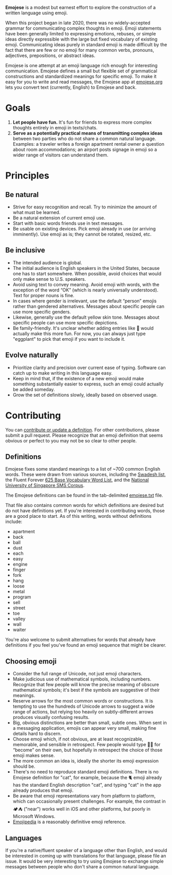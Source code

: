 **Emojese** is a modest but earnest effort to explore the construction of a written language using emoji.

When this project began in late 2020, there was no widely-accepted grammar for communicating complex thoughts in emoji. Emoji statements have been generally limited to expressing emotions, rebuses, or simple ideas directly expressible with the large but fixed vocabulary of existing emoji. Communicating ideas purely in standard emoji is made difficult by the fact that there are few or no emoji for many common verbs, pronouns, adjectives, prepositions, or abstract ideas.

Emojese is one attempt at an emoji language rich enough for interesting communication. Emojese defines a small but flexible set of grammatical constructions and standardized meanings for specific emoji. To make it easy for you to write and read messages, the Emojese app at [emojese.org](https://emojese.org) lets you convert text (currently, English) to Emojese and back.

# Goals

1. **Let people have fun.** It's fun for friends to express more complex thoughts entirely in emoji in texts/chats.
2. **Serve as a potentially practical means of transmitting complex ideas** between two parties who do not share a common natural language. Examples: a traveler writes a foreign apartment rental owner a question about room accommodations; an airport posts signage in emoji so a wider range of visitors can understand them.

# Principles

## Be natural

- Strive for easy recognition and recall. Try to minimize the amount of what must be learned.
- Be a natural extension of current emoji use.
- Start with basic words friends use in text messages.
- Be usable on existing devices. Pick emoji already in use (or arriving imminently). Use emoji as is; they cannot be rotated, resized, etc.

## Be inclusive

- The intended audience is global.
- The initial audience is English speakers in the United States, because one has to start somewhere. When possible, avoid choices that would only make sense to U.S. speakers.
- Avoid using text to convey meaning. Avoid emoji with words, with the exception of the word “OK” (which is nearly universally understood). Text for proper nouns is fine.
- In cases where gender is irrelevant, use the default “person” emojis rather than gendered alternatives. Messages about specific people can use more specific genders.
- Likewise, generally use the default yellow skin tone. Messages about specific people can use more specific depictions.
- Be family-friendly. It's unclear whether adding entries like 🍆 would actually make this more fun. For now, you can always just type "eggplant" to pick that emoji if you want to include it.

## Evolve naturally

- Prioritize clarity and precision over current ease of typing. Software can catch up to make writing in this language easy.
- Keep in mind that, if the existence of a new emoji would make something substantially easier to express, such an emoji could actually be added someday.
- Grow the set of definitions slowly, ideally based on observed usage.

# Contributing

You can [contribute or update a definition](https://docs.google.com/forms/d/1-TFomAkbYQyJSD6b-8vi-jDbahqxcg53DqtLmdo940A/). For other contributions, please submit a pull request. Please recognize that an emoji definition that seems obvious or perfect to you may not be so clear to other people.

## Definitions

Emojese fixes some standard meanings to a list of ~700 common English words. These were drawn from various sources, including the [Swadesh list](https://en.wikipedia.org/wiki/Swadesh_list), the Fluent Forever [625 Base Vocabulary Word List](https://fluent-forever.com/wp-content/uploads/2014/05/625-List-Alphabetical.pdf), and the [National University of Singapore SMS Corpus](https://scholarbank.nus.edu.sg/handle/10635/137343).

The Emojese definitions can be found in the tab-delimited [emojese.txt](./data/emojese.txt) file.

That file also contains common words for which definitions are desired but do not have definitions yet. If you're interested in contributing words, those are a good place to start. As of this writing, words without definitions include:

- apartment
- back
- ball
- dust
- each
- easy
- engine
- finger
- fork
- hang
- loose
- metal
- program
- sell
- street
- toe
- valley
- wall
- waiter

You're also welcome to submit alternatives for words that already have definitions if you feel you've found an emoji sequence that might be clearer.

## Choosing emoji

- Consider the full range of Unicode, not just emoji characters.
- Make judicious use of mathematical symbols, including numbers. Recognize that few people will know the precise meaning of obscure mathematical symbols; it's best if the symbols are suggestive of their meanings.
- Reserve arrows for the most common words or constructions. It is tempting to use the hundreds of Unicode arrows to suggest a wide range of actions, but relying too heavily on subtly-different arrows produces visually confusing results.
- Big, obvious distinctions are better than small, subtle ones. When sent in a messaging application, emojis can appear very small, making fine details hard to discern.
- Choose emoji which, if not obvious, are at least recognizable, memorable, and sensible in retrospect. Few people would type 🐛🦋 for “become” on their own, but hopefully in retrospect the choice of those emoji makes sense.
- The more common an idea is, ideally the shorter its emoji expression should be.
- There's no need to reproduce standard emoji definitions. There is no Emojese definition for "cat", for example, because the 🐈 emoji already has the standard English description "cat", and typing "cat" in the app already produces that emoji.
- Be aware that emoji representations vary from platform to platform, which can occasionally present challenges. For example, the contrast in 🏕️⛺ ("near") works well in iOS and other platforms, but poorly in Microsoft Windows.
- [Emojipedia](https://emojipedia.org/) is a reasonably definitive emoji reference.

## Languages

If you're a native/fluent speaker of a language other than English, and would be interested in coming up with translations for that language, please file an issue. It would be very interesting to try using Emojese to exchange simple messages between people who don't share a common natural language.
